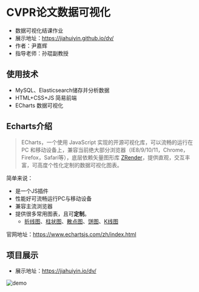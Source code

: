 # CVPR论文数据可视化
- 数据可视化结课作业
- 展示地址：https://jiahuiyin.github.io/dv/
- 作者：尹嘉辉
- 指导老师：孙琨副教授

## 使用技术

- MySQL、Elasticsearch储存并分析数据
- HTML+CSS+JS 简易前端
- ECharts 数据可视化

## Echarts介绍

> ECharts，一个使用 JavaScript 实现的开源可视化库，可以流畅的运行在 PC 和移动设备上，兼容当前绝大部分浏览器（IE8/9/10/11，Chrome，Firefox，Safari等），底层依赖矢量图形库 [ZRender](https://github.com/ecomfe/zrender)，提供直观，交互丰富，可高度个性化定制的数据可视化图表。

简单来说：

- 是一个JS插件
- 性能好可流畅运行PC与移动设备
- 兼容主流浏览器
- 提供很多常用图表，且可**定制**。
  - [折线图](https://www.echartsjs.com/zh/option.html#series-line)、[柱状图](https://www.echartsjs.com/zh/option.html#series-bar)、[散点图](https://www.echartsjs.com/zh/option.html#series-scatter)、[饼图](https://www.echartsjs.com/zh/option.html#series-pie)、[K线图](https://www.echartsjs.com/zh/option.html#series-candlestick)

官网地址：<https://www.echartsjs.com/zh/index.html>

## 项目展示
- 展示地址：https://jiahuiyin.io/dv/  



![demo](https://www.hualigs.cn/image/60980021e9b27.jpg)
